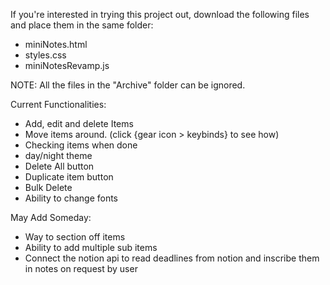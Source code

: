 If you're interested in trying this project out, download the following files and place them in the same folder:
- miniNotes.html
- styles.css
- miniNotesRevamp.js

NOTE: All the files in the "Archive" folder can be ignored.

Current Functionalities:
- Add, edit and delete Items
- Move items around. (click {gear icon > keybinds} to see how)
- Checking items when done
- day/night theme
- Delete All button
- Duplicate item button
- Bulk Delete
- Ability to change fonts

May Add Someday: 
- Way to section off items
- Ability to add multiple sub items
- Connect the notion api to read deadlines from notion and inscribe them in notes on request by user
